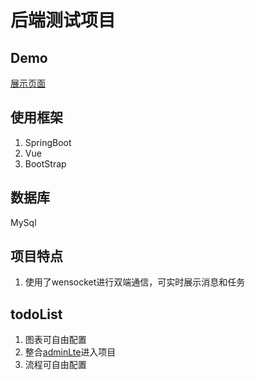 # 后端测试项目


## Demo
[展示页面](http://layle.cn)
## 使用框架
1. SpringBoot
2. Vue
3. BootStrap

## 数据库
MySql

## 项目特点

1. 使用了wensocket进行双端通信，可实时展示消息和任务

## todoList

1. 图表可自由配置
2. 整合[adminLte](https://adminlte.io/themes/AdminLTE/)进入项目
3. 流程可自由配置